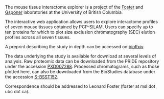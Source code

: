 The mouse tissue interactome explorer is a project of the [Foster](https://fosterlab.msl.ubc.ca/) and [Gsponer](www.msl.ubc.ca/faculty/gsponer) laboratories at the University of British Columbia. 

The interactive web application allows users to explore interactome profiles of seven mouse tissues obtained by PCP-SILAM. Users can specify up to ten proteins for which to plot size exclusion chromatography (SEC) elution profiles across all seven tissues.

A preprint describing the study in depth can be accessed on [bioRxiv](https://www.biorxiv.org/content/early/2018/06/20/351247). 

The data underlying the study is available for download at several levels of analysis. Raw proteomic data can be downloaded from the PRIDE repository under the accession [PXD007288](proteomecentral.proteomexchange.org/dataset/PXD007288). Processed chromatograms, such as those plotted here, can also be downloaded from the BioStudies database under the accession [S-BSST152](https://www.ebi.ac.uk/biostudies/studies/S-BSST152).

Correspondence should be addressed to Leonard Foster (foster at msl dot ubc dot ca). 
